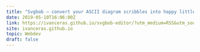 ```yaml
---
title: "Svgbob – convert your ASCII diagram scribbles into happy little SVG"
date: 2019-05-10T16:06:00Z
link: https://ivanceras.github.io/svgbob-editor/?utm_medium=RSS&utm_source=hune
site: ivanceras.github.io
topic: Webdev
draft: false
---
```

